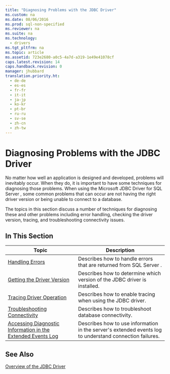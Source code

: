 ```yaml
---
title: "Diagnosing Problems with the JDBC Driver"
ms.custom: na
ms.date: 08/06/2016
ms.prod: sql-non-specified
ms.reviewer: na
ms.suite: na
ms.technology: 
  - drivers
ms.tgt_pltfrm: na
ms.topic: article
ms.assetid: 723e2680-a0c5-4a7d-a319-1e49e41078cf
caps.latest.revision: 14
caps.handback.revision: 0
manager: jhubbard
translation.priority.ht: 
  - de-de
  - es-es
  - fr-fr
  - it-it
  - ja-jp
  - ko-kr
  - pt-br
  - ru-ru
  - sv-se
  - zh-cn
  - zh-tw
---
```

# Diagnosing Problems with the JDBC Driver
  No matter how well an application is designed and developed, problems will inevitably occur. When they do, it is important to have some techniques for diagnosing those problems. When using the  Microsoft JDBC Driver for SQL Server , some common problems that can occur are not having the right driver version or being unable to connect to a database.  
  
 The topics in this section discuss a number of techniques for diagnosing these and other problems including error handling, checking the driver version, tracing, and troubleshooting connectivity issues.  
  
## In This Section  
  
|Topic|Description|  
|-----------|-----------------|  
|[Handling Errors](../content/Handling-Errors.md)|Describes how to handle errors that are returned from  SQL Server .|  
|[Getting the Driver Version](../content/Getting-the-Driver-Version.md)|Describes how to determine which version of the JDBC driver is installed.|  
|[Tracing Driver Operation](../content/Tracing-Driver-Operation.md)|Describes how to enable tracing when using the JDBC driver.|  
|[Troubleshooting Connectivity](../content/Troubleshooting-Connectivity.md)|Describes how to troubleshoot database connectivity.|  
|[Accessing Diagnostic Information in the Extended Events Log](../content/Accessing-Diagnostic-Information-in-the-Extended-Events-Log.md)|Describes how to use information in the server's extended events log to understand connection failures.|  
  
## See Also  
 [Overview of the JDBC Driver](../content/Overview-of-the-JDBC-Driver.md)  
  
  